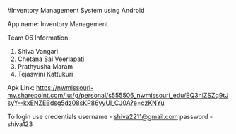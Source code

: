 #Inventory Management System using Android

App name: Inventory Management

Team 06 Information:
1. Shiva Vangari
2. Chetana Sai Veerlapati
3. Prathyusha Maram
4. Tejaswini Kattukuri

Apk Link:
https://nwmissouri-my.sharepoint.com/:u:/g/personal/s555506_nwmissouri_edu/EQ3niZSZq9tJsyY--kxENZEBdsg5dz08sKP86yyUI_CJ0A?e=czKNYu

To login use credentials
username - shiva2211@gmail.com
password - shiva123

